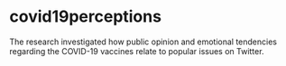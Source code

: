 # covid19perceptions
The research investigated how public opinion and emotional tendencies regarding the COVID-19 vaccines relate to popular issues on Twitter.
